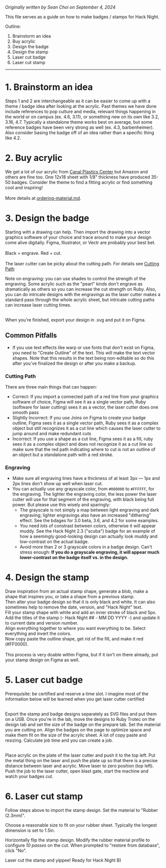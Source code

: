 _Originally written by Sean Choi on September 4, 2024_

This file serves as a guide on how to make badges / stamps for Hack Night.

Outline:
1. Brainstorm an idea
2. Buy acrylic
3. Design the badge
4. Design the stamp
5. Laser cut badge
6. Laser cut stamp

---

# 1. Brainstorm an idea
Steps 1 and 2 are interchangeable as it can be easier to come up with a theme / badge idea after looking at the acrylic. 
Past themes we have done include references to pop culture and media, relevant things happening in the world or on campus (ex. 4.6, 3.11), or something new on its own like 3.2, 3.16, 4.7.
Typically a standalone theme works best on average, but some reference badges have been very strong as well (ex. 4.3, barbenheimer).
Also consider basing the badge off of an idea rather than a specific thing like 4.2. 

# 2. Buy acrylic
We get a lot of our acrylic from [Canal Plastics Center](https://www.canalplastic.com/products/0b008-rt-radiant-iridescent-acrylic-sheet) but Amazon and others are fine too. 
One 12x18 sheet with 1/8" thickness have produced 35-50 badges. Consider the theme to find a fitting acrylic or find something cool and inspiring! <br> <br>
More details at [ordering-material.md](ordering-material.md).

# 3. Design the badge
Starting with a drawing can help. Then import the drawing into a vector graphics software of your choice and trace around to make your design come alive digitally. Figma, Illustrator, or Vectr are probably your best bet. <br> <br>
Black = engrave. Red = cut. <br> <br>
The laser cutter can be picky about the cutting path. For details see [Cutting Path](#cutting-path) <br>

Note on engraving: you can use shades to control the strength of the engraving. Some acrylic such as the "pearl" kinds don't engrave as dramatically as others so you can increase the cut strength on Ruby. Also, you can do intricate designs with the engravings as the laser cutter makes a standard pass through the whole acrylic sheet, but intricate cutting paths can increase laser cutting times. <br> <br>

When you're finished, export your design in .svg and put it on Figma.

## Common Pitfalls
* If you use text effects like warp or use fonts that don't exist on Figma, you need to "Create Outline" of the text. This will make the text vector shapes. Note that this results in the text being non-editable so do this after you've finalized the design or after you make a backup.
### Cutting Path 
There are three main things that can happen: <br>
* Correct: If you import a connected path of a red line from your graphics software of choice, Figma will see it as a single vector path, Ruby (software for laser cutting) sees it as a vector, the laser cutter does one smooth pass
* Slightly Incorrect: If you use Joins on Figma to create your badge outline, Figma sees it as a single vector path, Ruby sees it as a complex object but still recognizes it as a cut line which causes the laser cutter to jump around and make redundant cuts
* Incorrect: If you use a shape as a cut line, Figma sees it as a fill, ruby sees it as a complex object and does not recognize it as a cut line so make sure that the red path indicating where to cut is not an outline of an object but a standalone path with a red stroke.
### Engraving
* Make sure all engraving lines have a thickness of at least 3px — 1px and 2px lines don't show up well when laser cut.
* You can actually use any grayscale color, from `#000000` to `#FFFFFF`, for the engraving. The lighter the engraving color, the less power the laser cutter will use for that segment of the engraving, with black being full power. But please use this wisely and sparingly:
  * The grayscale is not simply a map between light engraving and dark engraving; lighter engravings also have an increased "dithering" effect. See the bdages for 3.0 beta, 3.6, and 4.2 for some examples.
  * You need *lots* of constrast between colors, otherwise it will appear muddy. See the Hack Night 2.3 ("scuba") badge for an example of how a seemingly good-looking design can actually look muddy and low-contrast on the actual badge.
  * Avoid more than 2 or 3 grayscale colors in a badge design. Can't stress enough: **If you do a grayscale engraving, it will appear much lower-contrast on the badge itself vs. in the design.**

# 4. Design the stamp
Draw inspiration from an actual stamp shape, generate a blob, make a shape that inspires you, or take a shape from a previous stamp. <br>
Then alter your badge design so that it is only black and white. It can also sometimes help to remove the date, version, and "Hack Night" text. <br>
Fill your stamp shape with white and add an inner stroke of black and 5px. <br>
Add the titles of the stamp (- Hack Night ## - MM DD YYYY -) and update it to current date and version number. <br>
Align everything together to where you want everything to be. Select everything and invert the colors. <br>
Now copy paste the outline shape, get rid of the fill, and make it red (#FF0000). <br><br>
This process is very doable within Figma, but if it isn't on there already, put your stamp design on Figma as well.

# 5. Laser cut badge
Prerequisite: be certified and reserve a time slot.
I imagine most of the information below will be learned when you get laser cutter certified <br> <br>

Export the stamp and badge designs separately as SVG files and put them on a USB.
Once you're in the lab, move the designs to Ruby Trotec on the design tab and set the size of the badge on the prepare tab.
Set the material you are cutting on.
Align the badges on the page to optimize space and make them fit on the size of the acrylic sheet. A lot of copy paste and resizing.
Calculate job time and you can create a job. <br> <br>

Place acrylic on the plate of the laser cutter and push it to the top left.
Put the metal thing on the laser and push the plate up so that there is a precise distance between laser and acrylic. Move laser to zero position (top left).
Push the job to the laser cutter, open blast gate, start the machine and watch your badges cut. 

# 6. Laser cut stamp
Follow steps above to import the stamp design. Set the material to "Rubber (2.3mm)".

Choose a reasonable size to fit on your rubber sheet. Typically the longest dimension is set to 1.5in.

Horizontally flip the stamp design.
Modify the rubber material profile to configure *10 passes* on the cut. When prompted to "restore from database", click "No".

Laser cut the stamp and yippee! Ready for Hack Night B)
